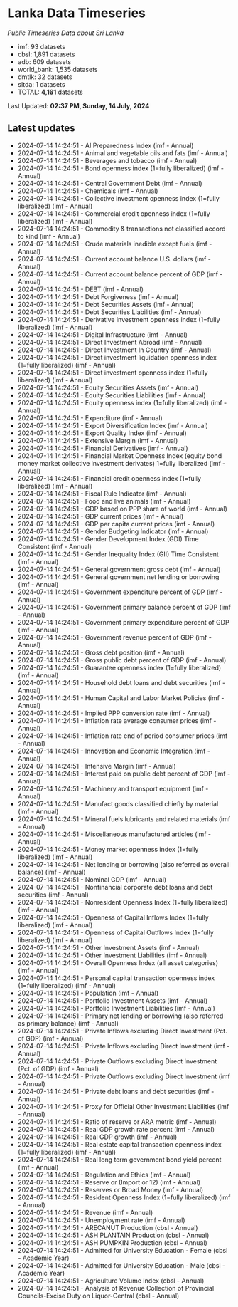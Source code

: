 # Lanka Data Timeseries
*Public Timeseries Data about Sri Lanka*

* imf: 93 datasets
* cbsl: 1,891 datasets
* adb: 609 datasets
* world_bank: 1,535 datasets
* dmtlk: 32 datasets
* sltda: 1 datasets
* TOTAL: **4,161** datasets

Last Updated: **02:37 PM, Sunday, 14 July, 2024**

## Latest updates

* 2024-07-14 14:24:51 - AI Preparedness Index (imf - Annual)
* 2024-07-14 14:24:51 - Animal and vegetable oils and fats (imf - Annual)
* 2024-07-14 14:24:51 - Beverages and tobacco (imf - Annual)
* 2024-07-14 14:24:51 - Bond openness index (1=fully liberalized) (imf - Annual)
* 2024-07-14 14:24:51 - Central Government Debt (imf - Annual)
* 2024-07-14 14:24:51 - Chemicals (imf - Annual)
* 2024-07-14 14:24:51 - Collective investment openness index (1=fully liberalized) (imf - Annual)
* 2024-07-14 14:24:51 - Commercial credit openness index (1=fully liberalized) (imf - Annual)
* 2024-07-14 14:24:51 - Commodity & transactions not classified accord to kind (imf - Annual)
* 2024-07-14 14:24:51 - Crude materials inedible except fuels (imf - Annual)
* 2024-07-14 14:24:51 - Current account balance U.S. dollars (imf - Annual)
* 2024-07-14 14:24:51 - Current account balance percent of GDP (imf - Annual)
* 2024-07-14 14:24:51 - DEBT (imf - Annual)
* 2024-07-14 14:24:51 - Debt Forgiveness (imf - Annual)
* 2024-07-14 14:24:51 - Debt Securities Assets (imf - Annual)
* 2024-07-14 14:24:51 - Debt Securities Liabilities (imf - Annual)
* 2024-07-14 14:24:51 - Derivative investment openness index (1=fully liberalized) (imf - Annual)
* 2024-07-14 14:24:51 - Digital Infrastructure (imf - Annual)
* 2024-07-14 14:24:51 - Direct Investment Abroad (imf - Annual)
* 2024-07-14 14:24:51 - Direct Investment In Country (imf - Annual)
* 2024-07-14 14:24:51 - Direct investment liquidation openness index (1=fully liberalized) (imf - Annual)
* 2024-07-14 14:24:51 - Direct investment openness index (1=fully liberalized) (imf - Annual)
* 2024-07-14 14:24:51 - Equity Securities Assets (imf - Annual)
* 2024-07-14 14:24:51 - Equity Securities Liabilities (imf - Annual)
* 2024-07-14 14:24:51 - Equity openness index (1=fully liberalized) (imf - Annual)
* 2024-07-14 14:24:51 - Expenditure (imf - Annual)
* 2024-07-14 14:24:51 - Export Diversification Index (imf - Annual)
* 2024-07-14 14:24:51 - Export Quality Index (imf - Annual)
* 2024-07-14 14:24:51 - Extensive Margin (imf - Annual)
* 2024-07-14 14:24:51 - Financial Derivatives (imf - Annual)
* 2024-07-14 14:24:51 - Financial Market Openness Index (equity bond money market collective investment derivates) 1=fully liberalized (imf - Annual)
* 2024-07-14 14:24:51 - Financial credit openness index (1=fully liberalized) (imf - Annual)
* 2024-07-14 14:24:51 - Fiscal Rule Indicator (imf - Annual)
* 2024-07-14 14:24:51 - Food and live animals (imf - Annual)
* 2024-07-14 14:24:51 - GDP based on PPP share of world (imf - Annual)
* 2024-07-14 14:24:51 - GDP current prices (imf - Annual)
* 2024-07-14 14:24:51 - GDP per capita current prices (imf - Annual)
* 2024-07-14 14:24:51 - Gender Budgeting Indicator (imf - Annual)
* 2024-07-14 14:24:51 - Gender Development Index (GDI) Time Consistent (imf - Annual)
* 2024-07-14 14:24:51 - Gender Inequality Index (GII) Time Consistent (imf - Annual)
* 2024-07-14 14:24:51 - General government gross debt (imf - Annual)
* 2024-07-14 14:24:51 - General government net lending or borrowing (imf - Annual)
* 2024-07-14 14:24:51 - Government expenditure percent of GDP (imf - Annual)
* 2024-07-14 14:24:51 - Government primary balance percent of GDP (imf - Annual)
* 2024-07-14 14:24:51 - Government primary expenditure percent of GDP (imf - Annual)
* 2024-07-14 14:24:51 - Government revenue percent of GDP (imf - Annual)
* 2024-07-14 14:24:51 - Gross debt position (imf - Annual)
* 2024-07-14 14:24:51 - Gross public debt percent of GDP (imf - Annual)
* 2024-07-14 14:24:51 - Guarantee openness index (1=fully liberalized) (imf - Annual)
* 2024-07-14 14:24:51 - Household debt loans and debt securities (imf - Annual)
* 2024-07-14 14:24:51 - Human Capital and Labor Market Policies (imf - Annual)
* 2024-07-14 14:24:51 - Implied PPP conversion rate (imf - Annual)
* 2024-07-14 14:24:51 - Inflation rate average consumer prices (imf - Annual)
* 2024-07-14 14:24:51 - Inflation rate end of period consumer prices (imf - Annual)
* 2024-07-14 14:24:51 - Innovation and Economic Integration (imf - Annual)
* 2024-07-14 14:24:51 - Intensive Margin (imf - Annual)
* 2024-07-14 14:24:51 - Interest paid on public debt percent of GDP (imf - Annual)
* 2024-07-14 14:24:51 - Machinery and transport equipment (imf - Annual)
* 2024-07-14 14:24:51 - Manufact goods classified chiefly by material (imf - Annual)
* 2024-07-14 14:24:51 - Mineral fuels lubricants and related materials (imf - Annual)
* 2024-07-14 14:24:51 - Miscellaneous manufactured articles (imf - Annual)
* 2024-07-14 14:24:51 - Money market openness index (1=fully liberalized) (imf - Annual)
* 2024-07-14 14:24:51 - Net lending or borrowing (also referred as overall balance) (imf - Annual)
* 2024-07-14 14:24:51 - Nominal GDP (imf - Annual)
* 2024-07-14 14:24:51 - Nonfinancial corporate debt loans and debt securities (imf - Annual)
* 2024-07-14 14:24:51 - Nonresident Openness Index (1=fully liberalized) (imf - Annual)
* 2024-07-14 14:24:51 - Openness of Capital Inflows Index (1=fully liberalized) (imf - Annual)
* 2024-07-14 14:24:51 - Openness of Capital Outflows Index (1=fully liberalized) (imf - Annual)
* 2024-07-14 14:24:51 - Other Investment Assets (imf - Annual)
* 2024-07-14 14:24:51 - Other Investment Liabilities (imf - Annual)
* 2024-07-14 14:24:51 - Overall Openness Index (all asset categories) (imf - Annual)
* 2024-07-14 14:24:51 - Personal capital transaction openness index (1=fully liberalized) (imf - Annual)
* 2024-07-14 14:24:51 - Population (imf - Annual)
* 2024-07-14 14:24:51 - Portfolio Investment Assets (imf - Annual)
* 2024-07-14 14:24:51 - Portfolio Investment Liabilities (imf - Annual)
* 2024-07-14 14:24:51 - Primary net lending or borrowing (also referred as primary balance) (imf - Annual)
* 2024-07-14 14:24:51 - Private Inflows excluding Direct Investment (Pct. of GDP) (imf - Annual)
* 2024-07-14 14:24:51 - Private Inflows excluding Direct Investment (imf - Annual)
* 2024-07-14 14:24:51 - Private Outflows excluding Direct Investment (Pct. of GDP) (imf - Annual)
* 2024-07-14 14:24:51 - Private Outflows excluding Direct Investment (imf - Annual)
* 2024-07-14 14:24:51 - Private debt loans and debt securities (imf - Annual)
* 2024-07-14 14:24:51 - Proxy for Official Other Investment Liabilities (imf - Annual)
* 2024-07-14 14:24:51 - Ratio of reserve or ARA metric (imf - Annual)
* 2024-07-14 14:24:51 - Real GDP growth rate percent (imf - Annual)
* 2024-07-14 14:24:51 - Real GDP growth (imf - Annual)
* 2024-07-14 14:24:51 - Real estate capital transaction openness index (1=fully liberalized) (imf - Annual)
* 2024-07-14 14:24:51 - Real long term government bond yield percent (imf - Annual)
* 2024-07-14 14:24:51 - Regulation and Ethics (imf - Annual)
* 2024-07-14 14:24:51 - Reserve or (Import or 12) (imf - Annual)
* 2024-07-14 14:24:51 - Reserves or Broad Money (imf - Annual)
* 2024-07-14 14:24:51 - Resident Openness Index (1=fully liberalized) (imf - Annual)
* 2024-07-14 14:24:51 - Revenue (imf - Annual)
* 2024-07-14 14:24:51 - Unemployment rate (imf - Annual)
* 2024-07-14 14:24:51 - ARECANUT Production (cbsl - Annual)
* 2024-07-14 14:24:51 - ASH PLANTAIN Production (cbsl - Annual)
* 2024-07-14 14:24:51 - ASH PUMPKIN Production (cbsl - Annual)
* 2024-07-14 14:24:51 - Admitted for University Education - Female (cbsl - Academic Year)
* 2024-07-14 14:24:51 - Admitted for University Education - Male (cbsl - Academic Year)
* 2024-07-14 14:24:51 - Agriculture Volume Index (cbsl - Annual)
* 2024-07-14 14:24:51 - Analysis of Revenue Collection of Provincial Councils-Excise Duty on Liquor-Central (cbsl - Annual)